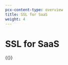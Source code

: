 ```yaml
---
pcx-content-type: overview
title: SSL for SaaS
weight: 4
---
```


# SSL for SaaS

{{<directory-listing>}}